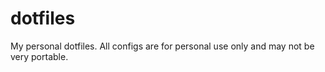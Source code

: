 # dotfiles

My personal dotfiles.
All configs are for personal use only and may not be very portable.
